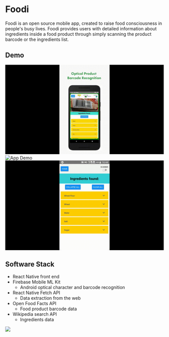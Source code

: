 # Foodi

Foodi is an open source mobile app, created to raise food consciousness in people's busy lives. Foodi provides users with detailed information about ingredients inside a food product through simply scanning the product barcode or the ingredients list.

## Demo
![App Demo](Demo/output.gif)
![App Demo](Demo/output1.gif)
![App Demo](Demo/output2.gif)

## Software Stack
- React Native front end
- Firebase Mobile ML Kit
  - Android optical character and barcode recognition 
- React Native Fetch API
  - Data extraction from the web
- Open Food Facts API
  - Food product barcode data
- Wikipedia search API
  - Ingredients data

<a href="https://play.google.com/store/apps/details?id=com.SaltyNerd.Foodi" target="_blank">
  <img src="https://play.google.com/intl/en_us/badges/static/images/badges/en_badge_web_generic.png" height="80"/>
</a>
